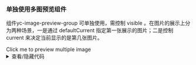 ### 单独使用多图预览组件

组件<yc-tag>yc-image-preview-group</yc-tag> 可单独使用，需控制 <yc-tag>visible</yc-tag> 。在图片的展示上分为两种场景，一是通过 <yc-tag>defaultCurrent</yc-tag> 指定第一张展示的图片；二是控制 <yc-tag>current</yc-tag> 来决定当前显示的是第几张图片。

<div class="demo-cell vp-raw">
  <yc-button
    type="primary"
    @click="onClick"
    >Click me to preview multiple image</yc-button
  >
  <yc-image-preview-group
    v-model:visible="visible"
    v-model:current="current"
    infinite
    :srcList="[
      'https://p1-arco.byteimg.com/tos-cn-i-uwbnlip3yd/cd7a1aaea8e1c5e3d26fe2591e561798.png~tplv-uwbnlip3yd-webp.webp',
      'https://p1-arco.byteimg.com/tos-cn-i-uwbnlip3yd/6480dbc69be1b5de95010289787d64f1.png~tplv-uwbnlip3yd-webp.webp',
      'https://p1-arco.byteimg.com/tos-cn-i-uwbnlip3yd/0265a04fddbd77a19602a15d9d55d797.png~tplv-uwbnlip3yd-webp.webp',
      'https://p1-arco.byteimg.com/tos-cn-i-uwbnlip3yd/24e0dd27418d2291b65db1b21aa62254.png~tplv-uwbnlip3yd-webp.webp',
    ]" />
</div>

<script setup>
import { ref } from 'vue';
const visible = ref(false);
const current = ref(3);
const onClick = () => {
  visible.value = true;
};
</script>

<details>
<summary>查看/隐藏代码</summary>

```vue
<template>
  <yc-button
    type="primary"
    @click="onClick"
    >Click me to preview multiple image</yc-button
  >
  <yc-image-preview-group
    v-model:visible="visible"
    v-model:current="current"
    infinite
    :srcList="[
      'https://p1-arco.byteimg.com/tos-cn-i-uwbnlip3yd/cd7a1aaea8e1c5e3d26fe2591e561798.png~tplv-uwbnlip3yd-webp.webp',
      'https://p1-arco.byteimg.com/tos-cn-i-uwbnlip3yd/6480dbc69be1b5de95010289787d64f1.png~tplv-uwbnlip3yd-webp.webp',
      'https://p1-arco.byteimg.com/tos-cn-i-uwbnlip3yd/0265a04fddbd77a19602a15d9d55d797.png~tplv-uwbnlip3yd-webp.webp',
      'https://p1-arco.byteimg.com/tos-cn-i-uwbnlip3yd/24e0dd27418d2291b65db1b21aa62254.png~tplv-uwbnlip3yd-webp.webp',
    ]" />
</template>

<script setup>
import { ref } from 'vue';
const visible = ref(false);
const current = ref(3);
const onClick = () => {
  visible.value = true;
};
</script>
```

</details>
